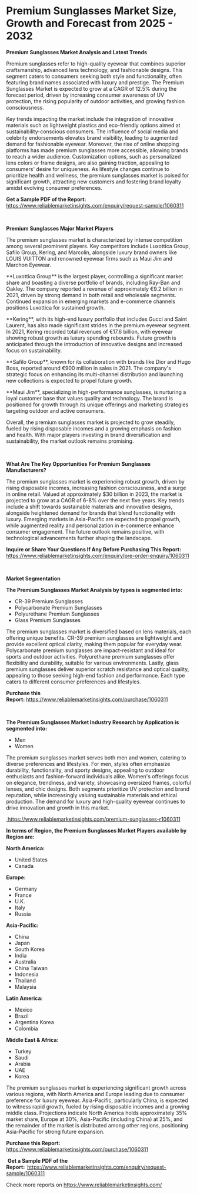 <p><h1>Premium Sunglasses Market Size, Growth and Forecast from 2025 - 2032</h1></p><p><strong>Premium Sunglasses Market Analysis and Latest Trends</strong></p>
<p><p>Premium sunglasses refer to high-quality eyewear that combines superior craftsmanship, advanced lens technology, and fashionable designs. This segment caters to consumers seeking both style and functionality, often featuring brand names associated with luxury and prestige. The Premium Sunglasses Market is expected to grow at a CAGR of 12.5% during the forecast period, driven by increasing consumer awareness of UV protection, the rising popularity of outdoor activities, and growing fashion consciousness.</p><p>Key trends impacting the market include the integration of innovative materials such as lightweight plastics and eco-friendly options aimed at sustainability-conscious consumers. The influence of social media and celebrity endorsements elevates brand visibility, leading to augmented demand for fashionable eyewear. Moreover, the rise of online shopping platforms has made premium sunglasses more accessible, allowing brands to reach a wider audience. Customization options, such as personalized lens colors or frame designs, are also gaining traction, appealing to consumers' desire for uniqueness. As lifestyle changes continue to prioritize health and wellness, the premium sunglasses market is poised for significant growth, attracting new customers and fostering brand loyalty amidst evolving consumer preferences.</p></p>
<p><strong>Get a Sample PDF of the Report:&nbsp;</strong> <a href="https://www.reliablemarketinsights.com/enquiry/request-sample/1060311?utm_campaign=3124&utm_medium=2&utm_source=Github&utm_content=ia&utm_term=22032025&utm_id=premium-sunglasses">https://www.reliablemarketinsights.com/enquiry/request-sample/1060311</a></p>
<p>&nbsp;</p>
<p><strong>Premium Sunglasses Major Market Players</strong></p>
<p><p>The premium sunglasses market is characterized by intense competition among several prominent players. Key competitors include Luxottica Group, Safilo Group, Kering, and Marcolin, alongside luxury brand owners like LOUIS VUITTON and renowned eyewear firms such as Maui Jim and Marchon Eyewear. </p><p>**Luxottica Group** is the largest player, controlling a significant market share and boasting a diverse portfolio of brands, including Ray-Ban and Oakley. The company reported a revenue of approximately €9.2 billion in 2021, driven by strong demand in both retail and wholesale segments. Continued expansion in emerging markets and e-commerce channels positions Luxottica for sustained growth.</p><p>**Kering**, with its high-end luxury portfolio that includes Gucci and Saint Laurent, has also made significant strides in the premium eyewear segment. In 2021, Kering recorded total revenues of €17.6 billion, with eyewear showing robust growth as luxury spending rebounds. Future growth is anticipated through the introduction of innovative designs and increased focus on sustainability.</p><p>**Safilo Group**, known for its collaboration with brands like Dior and Hugo Boss, reported around €900 million in sales in 2021. The company's strategic focus on enhancing its multi-channel distribution and launching new collections is expected to propel future growth.</p><p>**Maui Jim**, specializing in high-performance sunglasses, is nurturing a loyal customer base that values quality and technology. The brand is positioned for growth through its unique offerings and marketing strategies targeting outdoor and active consumers.</p><p>Overall, the premium sunglasses market is projected to grow steadily, fueled by rising disposable incomes and a growing emphasis on fashion and health. With major players investing in brand diversification and sustainability, the market outlook remains promising.</p></p>
<p>&nbsp;</p>
<p><strong>What Are The Key Opportunities For Premium Sunglasses Manufacturers?</strong></p>
<p><p>The premium sunglasses market is experiencing robust growth, driven by rising disposable incomes, increasing fashion consciousness, and a surge in online retail. Valued at approximately $30 billion in 2023, the market is projected to grow at a CAGR of 6-8% over the next five years. Key trends include a shift towards sustainable materials and innovative designs, alongside heightened demand for brands that blend functionality with luxury. Emerging markets in Asia-Pacific are expected to propel growth, while augmented reality and personalization in e-commerce enhance consumer engagement. The future outlook remains positive, with technological advancements further shaping the landscape.</p></p>
<p><strong>Inquire or Share Your Questions If Any Before Purchasing This Report:</strong> <a href="https://www.reliablemarketinsights.com/enquiry/pre-order-enquiry/1060311?utm_campaign=3124&utm_medium=2&utm_source=Github&utm_content=ia&utm_term=22032025&utm_id=premium-sunglasses">https://www.reliablemarketinsights.com/enquiry/pre-order-enquiry/1060311</a></p>
<p>&nbsp;</p>
<p><strong>Market Segmentation</strong></p>
<p><strong>The Premium Sunglasses Market Analysis by types is segmented into:</strong></p>
<p><ul><li>CR-39 Premium Sunglasses</li><li>Polycarbonate Premium Sunglasses</li><li>Polyurethane Premium Sunglasses</li><li>Glass Premium Sunglasses</li></ul></p>
<p><p>The premium sunglasses market is diversified based on lens materials, each offering unique benefits. CR-39 premium sunglasses are lightweight and provide excellent optical clarity, making them popular for everyday wear. Polycarbonate premium sunglasses are impact-resistant and ideal for sports and outdoor activities. Polyurethane premium sunglasses offer flexibility and durability, suitable for various environments. Lastly, glass premium sunglasses deliver superior scratch resistance and optical quality, appealing to those seeking high-end fashion and performance. Each type caters to different consumer preferences and lifestyles.</p></p>
<p><strong>Purchase this Report:&nbsp;</strong><a href="https://www.reliablemarketinsights.com/purchase/1060311?utm_campaign=3124&utm_medium=2&utm_source=Github&utm_content=ia&utm_term=22032025&utm_id=premium-sunglasses">https://www.reliablemarketinsights.com/purchase/1060311</a></p>
<p>&nbsp;</p>
<p><strong>The Premium Sunglasses Market Industry Research by Application is segmented into:</strong></p>
<p><ul><li>Men</li><li>Women</li></ul></p>
<p><p>The premium sunglasses market serves both men and women, catering to diverse preferences and lifestyles. For men, styles often emphasize durability, functionality, and sporty designs, appealing to outdoor enthusiasts and fashion-forward individuals alike. Women's offerings focus on elegance, trendiness, and variety, showcasing oversized frames, colorful lenses, and chic designs. Both segments prioritize UV protection and brand reputation, while increasingly valuing sustainable materials and ethical production. The demand for luxury and high-quality eyewear continues to drive innovation and growth in this market.</p></p>
<p><a href="https://www.reliablemarketinsights.com/premium-sunglasses-r1060311?utm_campaign=3124&utm_medium=2&utm_source=Github&utm_content=ia&utm_term=22032025&utm_id=premium-sunglasses">&nbsp;https://www.reliablemarketinsights.com/premium-sunglasses-r1060311</a></p>
<p><strong>In terms of Region, the Premium Sunglasses Market Players available by Region are:</strong></p>
<p>
    <p> <strong> North America: </strong>
        <ul>
            <li>United States</li>
            <li>Canada</li>
        </ul>
        </p> 
    <p> <strong> Europe: </strong>
        <ul>
            <li>Germany</li>
            <li>France</li>
            <li>U.K.</li>
            <li>Italy</li>
            <li>Russia</li>
        </ul>
        </p> 
    <p> <strong> Asia-Pacific: </strong>
        <ul>
            <li>China</li>
            <li>Japan</li>
            <li>South Korea</li>
            <li>India</li>
            <li>Australia</li>
            <li>China Taiwan</li>
            <li>Indonesia</li>
            <li>Thailand</li>
            <li>Malaysia</li>
        </ul>
        </p> 
    <p> <strong> Latin America: </strong>
        <ul>
            <li>Mexico</li>
            <li>Brazil</li>
            <li>Argentina Korea</li>
            <li>Colombia</li>
        </ul>
        </p> 
    <p> <strong> Middle East & Africa: </strong>
        <ul>
            <li>Turkey</li>
            <li>Saudi</li>
            <li>Arabia</li>
            <li>UAE</li>
            <li>Korea</li>
        </ul>
    </p>
    </p>
<p><p>The premium sunglasses market is experiencing significant growth across various regions, with North America and Europe leading due to consumer preference for luxury eyewear. Asia-Pacific, particularly China, is expected to witness rapid growth, fueled by rising disposable incomes and a growing middle class. Projections indicate North America holds approximately 35% market share, Europe at 30%, Asia-Pacific (including China) at 25%, and the remainder of the market is distributed among other regions, positioning Asia-Pacific for strong future expansion.</p></p>
<p><strong>Purchase this Report: </strong><a href="https://www.reliablemarketinsights.com/purchase/1060311?utm_campaign=3124&utm_medium=2&utm_source=Github&utm_content=ia&utm_term=22032025&utm_id=premium-sunglasses">https://www.reliablemarketinsights.com/purchase/1060311</a></p>
<p>&nbsp;<strong>Get a Sample PDF of the Report:&nbsp;&nbsp;</strong><a href="https://www.reliablemarketinsights.com/enquiry/request-sample/1060311?utm_campaign=3124&utm_medium=2&utm_source=Github&utm_content=ia&utm_term=22032025&utm_id=premium-sunglasses">https://www.reliablemarketinsights.com/enquiry/request-sample/1060311</a></p>
<p><strong></strong></p>
<p>Check more reports on <a href="https://www.reliablemarketinsights.com/?utm_campaign=3124&utm_medium=2&utm_source=Github&utm_content=ia&utm_term=22032025&utm_id=premium-sunglasses">https://www.reliablemarketinsights.com/</a></p>